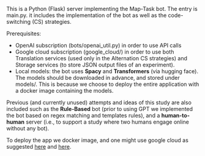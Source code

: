 ﻿This is a Python (Flask) server implementing the Map-Task bot. The entry is main.py.
it includes the implementation of the bot as well as the code-switching (CS) strategies.

Prerequisites:
- OpenAI subscription (bots/openai_util.py) in order to use API calls
- Google cloud subscription (google_cloud/) in order to use both Translation services (used only in the Alternation CS strategies) and Storage services (to store JSON output files of an experiment).
- Local models: the bot uses **Spacy** and **Transformers** (via hugging face). The models should be downloaded in advance, and stored under models/. This is because we choose to deploy the entire application with a docker image containing the models. 


Previous (and currently unused) attempts and ideas of this study are also included such as the **Rule-Based** bot (prior to using GPT we implemented the bot based on regex matching and templates rules), and a **human-to-human** server (i.e., to support a study where two humans engage online without any bot).


To deploy the app we docker image, and one might use google cloud as suggested [here](https://cloud.google.com/run/docs/deploying) and [here](https://medium.com/@taylorhughes/how-to-deploy-an-existing-docker-container-project-to-google-cloud-run-with-the-minimum-amount-of-daca0b5978d8).
